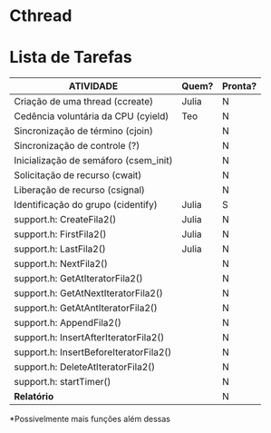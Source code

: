 # Cthread #

# Lista de Tarefas #

| ATIVIDADE     | Quem?                   | Pronta?   |
| ------------- | ----------------------- | ------------- | 
| Criação de uma thread (ccreate)         | Julia | N |
| Cedência  voluntária  da  CPU (cyield)  | Teo | N | 
| Sincronização  de  término (cjoin)      | | N | 
| Sincronização  de  controle (?)         | | N | 
| Inicialização  de  semáforo (csem_init) | | N | 
| Solicitação de  recurso (cwait)         | | N | 
| Liberação  de  recurso (csignal)        | | N | 
| Identificação do grupo (cidentify)      | Julia | S | 
| support.h: CreateFila2()                | Julia | N |
| support.h: FirstFila2()                 | Julia | N |
| support.h: LastFila2()                  | Julia | N |
| support.h: NextFila2()                  | | N |
| support.h: GetAtIteratorFila2()         | | N |
| support.h: GetAtNextIteratorFila2()     | | N | 
| support.h: GetAtAntIteratorFila2()      | | N |
| support.h: AppendFila2()                | | N |
| support.h: InsertAfterIteratorFila2()   | | N |
| support.h: InsertBeforeIteratorFila2()  | | N |
| support.h: DeleteAtIteratorFila2()      | | N |
| support.h: startTimer()                 | | N |
| **Relatório**                           | | N | 

*Possivelmente mais funções além dessas
